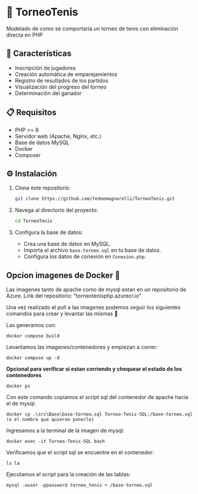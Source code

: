 # 🎾 TorneoTenis
Modelado de como se comportaría un torneo de tenis con eliminación directa en PHP

## 🚀 Características

- Inscripción de jugadores
- Creación automática de emparejamientos
- Registro de resultados de los partidos
- Visualización del progreso del torneo
- Determinación del ganador

## 📋 Requisitos

- PHP >= 8
- Servidor web (Apache, Nginx, etc.)
- Base de datos MySQL
- Docker
- Composer

## ⚙️ Instalación

1. Clona este repositorio:
    ```bash
    git clone https://github.com/fedeemagnarelli/TorneoTenis.git
    ```

2. Navega al directorio del proyecto:
    ```bash
    cd TorneoTenis
    ```

3. Configura la base de datos:
    - Crea una base de datos en MySQL.
    - Importa el archivo `base-torneo.sql` en tu base de datos.
    - Configura los datos de conexión en `Conexion.php`.


## Opcion imagenes de Docker 🐋

Las imagenes tanto de apache como de mysql estan en un repositorio de Azure. 
Link del repositorio: "torneotenisphp.azurecr.io"

Una vez realizado el pull a las imagenes podemos seguir los siguientes comandos para crear y levantar las mismas 🎉


Las generamos con: 
    
    docker compose build
    

Levantamos las imagenes/contenedores y empiezan a correr:
    
    docker compose up -d

**Opcional para verificar si estan corriendo y chequear el estado de los contenedores**

    docker ps

Con este comando copiamos el script sql del contenedor de apache hacia el de mysql: 

    docker cp .\src\Base\base-torneo.sql Torneo-Tenis-SQL:/base-torneo.sql (o el nombre que quieran ponerle)


Ingresamos a la terminal de la imagen de mysql:

    docker exec -it Torneo-Tenis-SQL bash


Verificamos que el script sql se encuentre en el contenedor:

    ls la

Ejecutamos el script para la creación de las tablas:

    mysql -uuser -ppassword torneo_tenis < /base-torneo.sql
